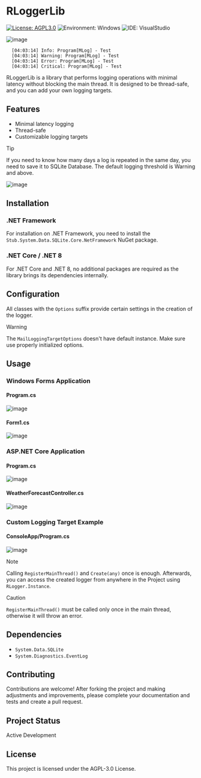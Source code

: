# RLoggerLib

[![License: AGPL3.0](https://img.shields.io/badge/License-AGPL3.0-darkred.svg)](https://opensource.org/licenses/MIT) ![Environment: Windows](https://img.shields.io/badge/Environment-Windows-blue)  ![IDE: VisualStudio](https://img.shields.io/badge/IDE-VisualStudio-purple) 

![image](https://github.com/user-attachments/assets/190e7b40-ff01-4e09-90bd-ffb8525c0355)
```
  [04:03:14] Info: Program[MLog] - Test
  [04:03:14] Warning: Program[MLog] - Test
  [04:03:14] Error: Program[MLog] - Test
  [04:03:14] Critical: Program[MLog] - Test
```

RLoggerLib is a library that performs logging operations with minimal latency without blocking the main thread. It is designed to be thread-safe, and you can add your own logging targets.

## Features

- Minimal latency logging
- Thread-safe
- Customizable logging targets

> [!TIP]
> If you need to know how many days a log is repeated in the same day, you need to save it to SQLite Database. The default logging threshold is Warning and above.

![image](https://github.com/user-attachments/assets/91a597e3-c26c-4056-bd43-69eca7a4a425)

## Installation

### .NET Framework
For installation on .NET Framework, you need to install the `Stub.System.Data.SQLite.Core.NetFramework` NuGet package.

### .NET Core / .NET 8
For .NET Core and .NET 8, no additional packages are required as the library brings its dependencies internally.

## Configuration

All classes with the `Options` suffix provide certain settings in the creation of the logger.

> [!WARNING]
> The `MailLoggingTargetOptions` doesn't have default instance. Make sure use properly initialized options.

## Usage

### Windows Forms Application
#### Program.cs
![image](https://github.com/user-attachments/assets/551a19d2-db85-4242-bae5-2c6c1418394d)
#### Form1.cs
![image](https://github.com/user-attachments/assets/66dae9c9-3f26-42bb-8689-0cc40c8f4e95)

### ASP.NET Core Application
#### Program.cs
![image](https://github.com/user-attachments/assets/4da6a47a-3393-48ee-96b8-d07ad24a8d8e)
#### WeatherForecastController.cs
![image](https://github.com/user-attachments/assets/e0ffce94-2ce4-48e1-80af-338dd10b2149)

### Custom Logging Target Example
#### ConsoleApp/Program.cs
![image](https://github.com/user-attachments/assets/65e70a00-65c7-448e-835c-85972c2bb5a8)

> [!NOTE]
> Calling `RegisterMainThread()` and `Create(any)` once is enough. Afterwards, you can access the created logger from anywhere in the Project using `RLogger.Instance`.

> [!CAUTION]
> `RegisterMainThread()` must be called only once in the main thread, otherwise it will throw an error.

## Dependencies

- `System.Data.SQLite`
- `System.Diagnostics.EventLog`

## Contributing

Contributions are welcome! After forking the project and making adjustments and improvements, please complete your documentation and tests and create a pull request.

## Project Status

Active Development

## License

This project is licensed under the AGPL-3.0 License.

